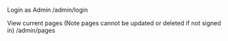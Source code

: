 Login as Admin
/admin/login

View current pages (Note pages cannot be updated or deleted if not signed in)
/admin/pages
